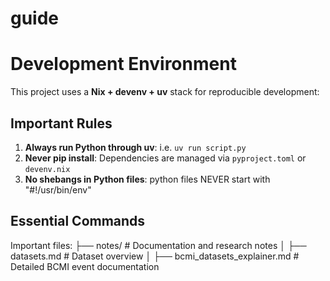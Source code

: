 # guide

# Development Environment

This project uses a **Nix + devenv + uv** stack for reproducible development:

## Important Rules
1. **Always run Python through uv**: i.e. `uv run script.py`
2. **Never pip install**: Dependencies are managed via `pyproject.toml` or `devenv.nix`
3. **No shebangs in Python files**: python files NEVER start with "#!/usr/bin/env"

## Essential Commands

Important files:
├── notes/                  # Documentation and research notes
│   ├── datasets.md        # Dataset overview
│   ├── bcmi_datasets_explainer.md # Detailed BCMI event documentation
